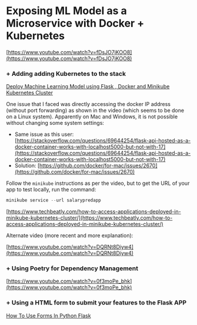 # Exposing ML Model as a Microservice with Docker + Kubernetes

[https://www.youtube.com/watch?v=fDsJO7jKOO8](https://www.youtube.com/watch?v=fDsJO7jKOO8)

### **+ Adding adding Kubernetes to the stack**

[Deploy Machine Learning Model using Flask , Docker and Minikube Kubernetes Cluster](https://www.youtube.com/watch?v=A3y5UHKoMPs)

One issue that I faced was directly accessing the docker IP address (without port forwarding) as shown in the video (which seems to be done on a Linux system). Apparently on Mac and Windows, it is not possible without changing some system settings:

- Same issue as this user: [https://stackoverflow.com/questions/69644254/flask-api-hosted-as-a-docker-container-works-with-localhost5000-but-not-with-17](https://stackoverflow.com/questions/69644254/flask-api-hosted-as-a-docker-container-works-with-localhost5000-but-not-with-17)
- Solution: [https://github.com/docker/for-mac/issues/2670](https://github.com/docker/for-mac/issues/2670)

Follow the `minikube` instructions as per the video, but to get the URL of your app to test locally, run the command:

```python
minikube service --url salarypredapp
```

[https://www.techbeatly.com/how-to-access-applications-deployed-in-minikube-kubernetes-cluster/](https://www.techbeatly.com/how-to-access-applications-deployed-in-minikube-kubernetes-cluster/)

Alternate video (more recent and more explanation):

[https://www.youtube.com/watch?v=DQRNt8Diyw4](https://www.youtube.com/watch?v=DQRNt8Diyw4)

### **+ Using Poetry for Dependency Management**

[https://www.youtube.com/watch?v=0f3moPe_bhk](https://www.youtube.com/watch?v=0f3moPe_bhk)

### **+ Using a HTML form to submit your features to the Flask APP**

[How To Use Forms In Python Flask](https://vegibit.com/how-to-use-forms-in-python-flask/)